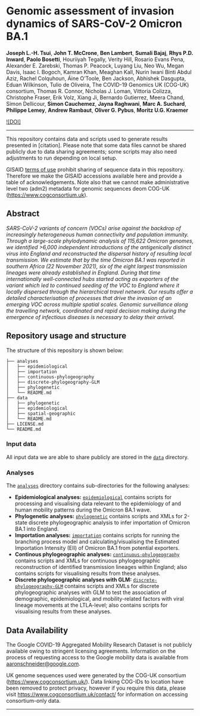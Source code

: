 # Genomic assessment of invasion dynamics of SARS-CoV-2 Omicron BA.1

​​**Joseph L.-H. Tsui**, **John T. McCrone**, **Ben Lambert**, **Sumali Bajaj**, **Rhys P.D. Inward**, **Paolo Bosetti**, Houriiyah Tegally, Verity Hill, Rosario Evans Pena, Alexander E. Zarebski, Thomas P. Peacock, Luyang Liu, Neo Wu, Megan Davis, Isaac I. Bogoch, Kamran Khan, Meaghan Kall, Nurin Iwani Binti Abdul Aziz, Rachel Colquhoun, Áine O’Toole, Ben Jackson, Abhishek Dasgupta, Eduan Wilkinson, Tulio de Oliveira, The COVID-19 Genomics UK (COG-UK) consortium, Thomas R. Connor, Nicholas J. Loman, Vittoria Colizza, Christophe Fraser, Erik Volz, Xiang Ji, Bernardo Gutierrez, Meera Chand, Simon Dellicour, **Simon Cauchemez**, **Jayna Raghwani**, **Marc A. Suchard**, **Philippe Lemey**, **Andrew Rambaut**, **Oliver G. Pybus**, **Moritz U.G. Kraemer**

[![DOI]](<insert>)

---

This repository contains data and scripts used to generate results
presented in [citation]. Please note that some data files cannot be shared publicly due to data sharing agreements; some scripts may also need adjustments to run depending on local setup.

GISAID [terms of use](https://www.gisaid.org/registration/terms-of-use/) prohibit sharing of sequence data in this repository. Therefore we make the GISAID accessions available here and provide a table of acknowledgements. Note also that we cannot make administrative level two (adm2) metadata for genomic sequences deom COG-UK (https://www.cogconsortium.uk).

## Abstract

_SARS-CoV-2 variants of concern (VOCs) arise against the backdrop of increasingly heterogeneous human connectivity and population immunity. Through a large-scale phylodynamic analysis of 115,622 Omicron genomes, we identified >6,000 independent introductions of the antigenically distinct virus into England and reconstructed the dispersal history of resulting local transmission. We estimate that by the time Omicron BA.1 was reported in southern Africa (22 November 2021), six of the eight largest transmission lineages were already established in England. During that time internationally well-connected hubs started acting as exporters of the variant which led to continued seeding of the VOC to England where it locally dispersed through the hierarchical travel network. Our results offer a detailed characterisation of processes that drive the invasion of an emerging VOC across multiple spatial scales. Genomic surveillance along the travelling network, coordinated and rapid decision making during the emergence of infectious diseases is necessary to delay their arrival._

## Repository usage and structure

The structure of this repository is shown below:

```
├── analyses
│   ├── epidemiological
│   ├── importation
│   ├── continuous-phylogeography
│   ├── discrete-phylogeography-GLM
│   ├── phylogenetic
│   └── README.md
├── data
│   ├── phylogenetic
│   ├── epidemiological
│   ├── spatial-geographic
│   └── README.md
├── LICENSE.md
└── README.md
```

### Input data

All input data we are able to share publicly are stored in the [`data`](data/) directory.

### Analyses

The [`analyses`](analyses/) directory contains sub-directories for the following analyses:

- **Epidemiological analyses:** [`epidemiological`](analyses/epidemiological/) contains scripts for processing and visualising data relevant to the epidemiology of and human mobility patterns during the Omicron BA.1 wave.
- **Phylogenetic analyses:** [`phylogenetic`](analyses/phylogenetic/) contains scripts and XMLs for 2-state discrete phylogeographic analysis to infer importation of Omicron BA.1 into England.
- **Importation analyses:** [`importation`](analyses/importation/) contains scripts for running the branching process model and calculating/visualising the Estimated Importation Intensity (EII) of Omicron BA.1 from potential exporters.
- **Continous phylogeographic analyses:** [`continuous-phylogeography`](analyses/continuous-phylogeography/) contains scripts and XMLs for continuous phylogeographic reconstruction of identified transmission lineages within England; also contains scripts for visualising results from these analyses.
- **Discrete phylogeographic analyses with GLM:** [`discrete-phylogeography-GLM`](analyses/discrete-phylogeography-GLM/) contains scripts and XMLs for discrete phylogeographic analyses with GLM to test the association of demographic, epidemiological, and mobility-related factors with viral lineage movements at the LTLA-level; also contains scripts for visualising results from these analyses.

## Data Availability

The Google COVID-19 Aggregated Mobility Research Dataset is not publicly available owing to stringent licensing agreements. Information on the process of requesting access to the Google mobility data is available from aaronschneider@google.com.

UK genome sequences used were generated by the COG-UK consortium (https://www.cogconsortium.uk/). Data linking COG-IDs to location have been removed to protect privacy, however if you require this data, please visit https://www.cogconsortium.uk/contact/ for information on accessing consortium-only data.

---

